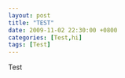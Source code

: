 ```yaml
---
layout: post
title: "TEST"
date: 2009-11-02 22:30:00 +0800
categories: [Test,hi]
tags: [Test]
---
```


Test